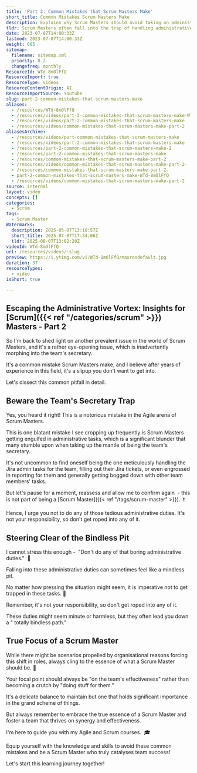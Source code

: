 ```yaml
---
title: 'Part 2: Common Mistakes that Scrum Masters Make'
short_title: Common Mistakes Scrum Masters Make
description: Explains why Scrum Masters should avoid taking on administrative tasks, highlighting the importance of focusing on team effectiveness rather than acting as a team secretary.
tldr: Scrum Masters often fall into the trap of handling administrative tasks for their teams, which distracts from their real role of improving team effectiveness. Taking on these duties can undermine both the Scrum Master’s impact and the team’s growth. Focus on enabling the team rather than doing their work for them, and avoid becoming the team’s secretary.
date: 2023-07-07T14:00:33Z
lastmod: 2023-07-07T14:00:33Z
weight: 605
sitemap:
  filename: sitemap.xml
  priority: 0.2
  changefreq: monthly
ResourceId: WTd-8mOlFfQ
ResourceImport: true
ResourceType: videos
ResourceContentOrigin: AI
ResourceImportSource: Youtube
slug: part-2-common-mistakes-that-scrum-masters-make
aliases:
  - /resources/WTd-8mOlFfQ
  - /resources/videos/part-2-common-mistakes-that-scrum-masters-make-WTd-8mOlFfQ
  - /resources/videos/part-2-common-mistakes-that-scrum-masters-make
  - /resources/videos/common-mistakes-that-scrum-masters-make-part-2
aliasesArchive:
  - /resources/videos/part-common-mistakes-that-scrum-masters-make
  - /resources/videos/part-2-common-mistakes-that-scrum-masters-make
  - /resources/part-2-common-mistakes-that-scrum-masters-make-2
  - /resources/part-2-common-mistakes-that-scrum-masters-make
  - /resources/common-mistakes-that-scrum-masters-make-part-2
  - /resources/videos/common-mistakes-that-scrum-masters-make-part-2-
  - /resources/common-mistakes-that-scrum-masters-make-part-2-
  - part-2-common-mistakes-that-scrum-masters-make-WTd-8mOlFfQ
  - /resources/videos/common-mistakes-that-scrum-masters-make-part-2
source: internal
layout: video
concepts: []
categories:
  - Scrum
tags:
  - Scrum Master
Watermarks:
  description: 2025-05-07T13:10:57Z
  short_title: 2025-07-07T17:54:06Z
  tldr: 2025-08-07T13:02:20Z
videoId: WTd-8mOlFfQ
url: /resources/videos/:slug
preview: https://i.ytimg.com/vi/WTd-8mOlFfQ/maxresdefault.jpg
duration: 37
resourceTypes:
  - video
isShort: true

---
```

## Escaping the Administrative Vortex: Insights for [Scrum]({{< ref "/categories/scrum" >}}) Masters - Part 2

So I'm back to shed light on another prevalent issue in the world of Scrum Masters, and it's a rather eye-opening issue, which is inadvertently morphing into the team's secretary.

It's a common mistake Scrum Masters make, and I believe after years of experience in this field, it's a slipup you don't want to get into.

Let's dissect this common pitfall in detail.

## Beware the Team's Secretary Trap

Yes, you heard it right! This is a notorious mistake in the Agile arena of Scrum Masters.

This is one blatant mistake I see cropping up frequently is Scrum Masters getting engulfed in administrative tasks, which is a significant blunder that many stumble upon when taking up the mantle of being the team's secretary.

It's not uncommon to find oneself being the one meticulously handling the Jira admin tasks for the team, filling out their Jira tickets, or even engrossed in reporting for them and generally getting bogged down with other team members' tasks.

But let's pause for a moment, reassess and allow me to confirm again  - this is not part of being a [Scrum Master]({{< ref "/tags/scrum-master" >}}).  ❗

Hence, I urge you not to do any of those tedious administrative duties. It's not your responsibility, so don't get roped into any of it.

## Steering Clear of the Bindless Pit

I cannot stress this enough -  "Don't do any of that boring administrative duties."  🚫

Falling into these administrative duties can sometimes feel like a mindless pit.

No matter how pressing the situation might seem, it is imperative not to get trapped in these tasks. 🚀

Remember, it's not your responsibility, so don't get roped into any of it.

These duties might seem minute or harmless, but they often lead you down a " totally bindless path."

## True Focus of a Scrum Master

While there might be scenarios propelled by organisational reasons forcing this shift in roles, always cling to the essence of what a Scrum Master should be. 💼

Your focal point should always be "on the team's effectiveness" rather than becoming a crutch by "doing stuff for them."

It's a delicate balance to maintain but one that holds significant importance in the grand scheme of things.

But always remember to embrace the true essence of a Scrum Master and foster a team that thrives on synergy and effectiveness.

I'm here to guide you with my Agile and Scrum courses.  🎓

Equip yourself with the knowledge and skills to avoid these common mistakes and be a Scrum Master who truly catalyses team success!

Let's start this learning journey together!
